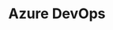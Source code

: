 ---
title: Azure DevOps
description: Integrate Azure DevOps in Harness IDP.
sidebar_label: Integration Overview
sidebar_position: 1
---